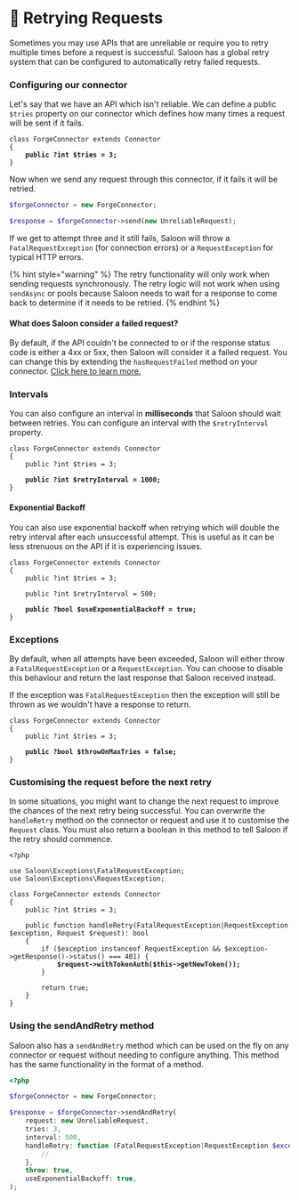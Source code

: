 # 🎯 Retrying Requests

Sometimes you may use APIs that are unreliable or require you to retry multiple times before a request is successful. Saloon has a global retry system that can be configured to automatically retry failed requests.

### Configuring our connector

Let's say that we have an API which isn't reliable. We can define a public `$tries` property on our connector which defines how many times a request will be sent if it fails.

<pre class="language-php"><code class="lang-php">class ForgeConnector extends Connector
{
<strong>    public ?int $tries = 3;
</strong>}
</code></pre>

Now when we send any request through this connector, if it fails it will be retried.

```php
$forgeConnector = new ForgeConnector;

$response = $forgeConnector->send(new UnreliableRequest);
```

If we get to attempt three and it still fails, Saloon will throw a `FatalRequestException` (for connection errors) or a `RequestException` for typical HTTP errors.

{% hint style="warning" %}
The retry functionality will only work when sending requests synchronously. The retry logic will not work when using `sendAsync` or pools because Saloon needs to wait for a response to come back to determine if it needs to be retried.
{% endhint %}

#### What does Saloon consider a failed request?

By default, if the API couldn't be connected to or if the response status code is either a 4xx or 5xx, then Saloon will consider it a failed request. You can change this by extending the `hasRequestFailed` method on your connector. [Click here to learn more.](../the-basics/handling-failures.md#customising-when-saloon-thinks-a-request-has-failed)

### Intervals

You can also configure an interval in **milliseconds** that Saloon should wait between retries. You can configure an interval with the `$retryInterval` property.

<pre class="language-php"><code class="lang-php">class ForgeConnector extends Connector
{
    public ?int $tries = 3;
    
<strong>    public ?int $retryInterval = 1000;
</strong>}
</code></pre>

#### Exponential Backoff

You can also use exponential backoff when retrying which will double the retry interval after each unsuccessful attempt. This is useful as it can be less strenuous on the API if it is experiencing issues.

<pre class="language-php"><code class="lang-php">class ForgeConnector extends Connector
{
    public ?int $tries = 3;
    
    public ?int $retryInterval = 500;
    
<strong>    public ?bool $useExponentialBackoff = true;
</strong>}
</code></pre>

### Exceptions

By default, when all attempts have been exceeded, Saloon will either throw a `FatalRequestException` or a `RequestException`. You can choose to disable this behaviour and return the last response that Saloon received instead.

If the exception was `FatalRequestException` then the exception will still be thrown as we wouldn't have a response to return.&#x20;

<pre class="language-php"><code class="lang-php">class ForgeConnector extends Connector
{
    public ?int $tries = 3;
    
<strong>    public ?bool $throwOnMaxTries = false;
</strong>}
</code></pre>

### Customising the request before the next retry

In some situations, you might want to change the next request to improve the chances of the next retry being successful. You can overwrite the `handleRetry` method on the connector or request and use it to customise the `Request` class. You must also return a boolean in this method to tell Saloon if the retry should commence.

<pre class="language-php"><code class="lang-php">&#x3C;?php

use Saloon\Exceptions\FatalRequestException;
use Saloon\Exceptions\RequestException;

class ForgeConnector extends Connector
{
    public ?int $tries = 3;
    
    public function handleRetry(FatalRequestException|RequestException $exception, Request $request): bool
    {
        if ($exception instanceof RequestException &#x26;&#x26; $exception->getResponse()->status() === 401) {
<strong>            $request->withTokenAuth($this->getNewToken());
</strong>        }
        
        return true;
    }
}
</code></pre>

### Using the sendAndRetry method

Saloon also has a `sendAndRetry` method which can be used on the fly on any connector or request without needing to configure anything. This method has the same functionality in the format of a method.

```php
<?php

$forgeConnector = new ForgeConnector;

$response = $forgeConnector->sendAndRetry(
    request: new UnreliableRequest,
    tries: 3,
    interval: 500,
    handleRetry: function (FatalRequestException|RequestException $exception, Request $request) {
        //
    },
    throw: true,
    useExponentialBackoff: true,
);
```
